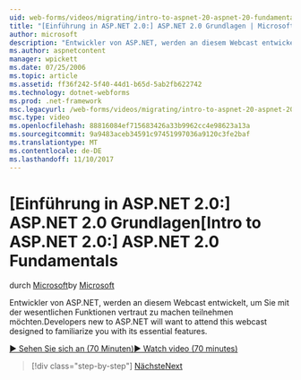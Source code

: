 ```yaml
---
uid: web-forms/videos/migrating/intro-to-aspnet-20-aspnet-20-fundamentals
title: "[Einführung in ASP.NET 2.0:] ASP.NET 2.0 Grundlagen | Microsoft Docs"
author: microsoft
description: "Entwickler von ASP.NET, werden an diesem Webcast entwickelt, um Sie mit der wesentlichen Funktionen vertraut zu machen teilnehmen möchten."
ms.author: aspnetcontent
manager: wpickett
ms.date: 07/25/2006
ms.topic: article
ms.assetid: ff36f242-5f40-44d1-b65d-5ab2fb622742
ms.technology: dotnet-webforms
ms.prod: .net-framework
msc.legacyurl: /web-forms/videos/migrating/intro-to-aspnet-20-aspnet-20-fundamentals
msc.type: video
ms.openlocfilehash: 88816084ef715683426a33b9962cc4e98623a13a
ms.sourcegitcommit: 9a9483aceb34591c97451997036a9120c3fe2baf
ms.translationtype: MT
ms.contentlocale: de-DE
ms.lasthandoff: 11/10/2017
---
```

<a name="intro-to-aspnet-20-aspnet-20-fundamentals"></a><span data-ttu-id="47f39-103">[Einführung in ASP.NET 2.0:] ASP.NET 2.0 Grundlagen</span><span class="sxs-lookup"><span data-stu-id="47f39-103">[Intro to ASP.NET 2.0:] ASP.NET 2.0 Fundamentals</span></span>
====================
<span data-ttu-id="47f39-104">durch [Microsoft](https://github.com/microsoft)</span><span class="sxs-lookup"><span data-stu-id="47f39-104">by [Microsoft](https://github.com/microsoft)</span></span>

<span data-ttu-id="47f39-105">Entwickler von ASP.NET, werden an diesem Webcast entwickelt, um Sie mit der wesentlichen Funktionen vertraut zu machen teilnehmen möchten.</span><span class="sxs-lookup"><span data-stu-id="47f39-105">Developers new to ASP.NET will want to attend this webcast designed to familiarize you with its essential features.</span></span>

[<span data-ttu-id="47f39-106">&#9654; Sehen Sie sich an (70 Minuten)</span><span class="sxs-lookup"><span data-stu-id="47f39-106">&#9654; Watch video (70 minutes)</span></span>](https://channel9.msdn.com/Blogs/ASP-NET-Site-Videos/intro-to-aspnet-20-aspnet-20-fundamentals)

>[!div class="step-by-step"]
[<span data-ttu-id="47f39-107">Nächste</span><span class="sxs-lookup"><span data-stu-id="47f39-107">Next</span></span>](intro-to-aspnet-20-user-interface-elements.md)
